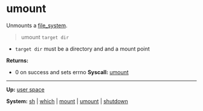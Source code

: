 # umount

Unmounts a [file_system](../../kernel/file_system/file_system.md).

> umount `target dir`

- `target dir` must be a directory and and a mount point

**Returns:**
- 0 on success and sets errno
**Syscall:** [umount](../../kernel/syscalls/umount.md)

---
**Up:** [user space](../userspace.md)

**System:** [sh](sh.md) | [which](which.md) | [mount](mount.md) | [umount](umount.md) | [shutdown](shutdown.md) 
